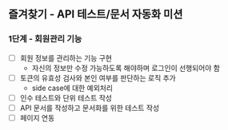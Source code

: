 ## 즐겨찾기 - API 테스트/문서 자동화 미션

### 1단계 - 회원관리 기능
-[ ] 회원 정보를 관리하는 기능 구현
    - 자신의 정보만 수정 가능하도록 해야하며 로그인이 선행되어야 함
-[ ] 토큰의 유효성 검사와 본인 여부를 판단하는 로직 추가
    - side case에 대한 예외처리
-[ ] 인수 테스트와 단위 테스트 작성
-[ ] API 문서를 작성하고 문서화를 위한 테스트 작성
-[ ] 페이지 연동